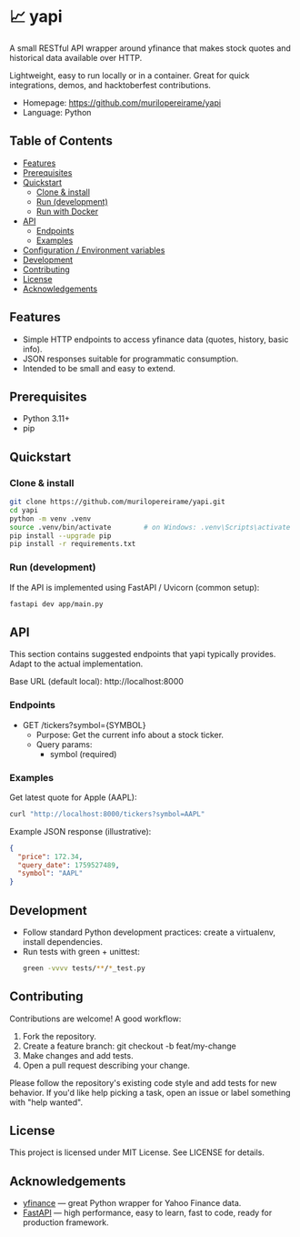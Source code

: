 # 📈 yapi

A small RESTful API wrapper around yfinance that makes stock quotes and historical data available over HTTP.

Lightweight, easy to run locally or in a container. Great for quick integrations, demos, and hacktoberfest contributions.

- Homepage: https://github.com/murilopereirame/yapi
- Language: Python

## Table of Contents

- [Features](#features)
- [Prerequisites](#prerequisites)
- [Quickstart](#quickstart)
  - [Clone & install](#clone--install)
  - [Run (development)](#run-development)
  - [Run with Docker](#run-with-docker)
- [API](#api)
  - [Endpoints](#endpoints)
  - [Examples](#examples)
- [Configuration / Environment variables](#configuration--environment-variables)
- [Development](#development)
- [Contributing](#contributing)
- [License](#license)
- [Acknowledgements](#acknowledgements)

## Features

- Simple HTTP endpoints to access yfinance data (quotes, history, basic info).
- JSON responses suitable for programmatic consumption.
- Intended to be small and easy to extend.

## Prerequisites

- Python 3.11+
- pip

## Quickstart

### Clone & install

```bash
git clone https://github.com/murilopereirame/yapi.git
cd yapi
python -m venv .venv
source .venv/bin/activate        # on Windows: .venv\Scripts\activate
pip install --upgrade pip
pip install -r requirements.txt
```

### Run (development)

If the API is implemented using FastAPI / Uvicorn (common setup):

```bash
fastapi dev app/main.py
```

## API

This section contains suggested endpoints that yapi typically provides. Adapt to the actual implementation.

Base URL (default local): http://localhost:8000

### Endpoints
- GET /tickers?symbol={SYMBOL}
  - Purpose: Get the current info about a stock ticker.
  - Query params:
    - symbol (required)

### Examples

Get latest quote for Apple (AAPL):

```bash
curl "http://localhost:8000/tickers?symbol=AAPL"
```

Example JSON response (illustrative):

```json
{
  "price": 172.34,
  "query_date": 1759527489,
  "symbol": "AAPL"
}
```

## Development

- Follow standard Python development practices: create a virtualenv, install dependencies.
- Run tests with green + unittest:
  ```bash
  green -vvvv tests/**/*_test.py
  ```

## Contributing

Contributions are welcome! A good workflow:

1. Fork the repository.
2. Create a feature branch: git checkout -b feat/my-change
3. Make changes and add tests.
4. Open a pull request describing your change.

Please follow the repository's existing code style and add tests for new behavior. If you'd like help picking a task, open an issue or label something with "help wanted".

## License

This project is licensed under MIT License. See LICENSE for details.

## Acknowledgements

- [yfinance](https://github.com/ranaroussi/yfinance) — great Python wrapper for Yahoo Finance data.
- [FastAPI](https://github.com/fastapi/fastapi) — high performance, easy to learn, fast to code, ready for production framework.